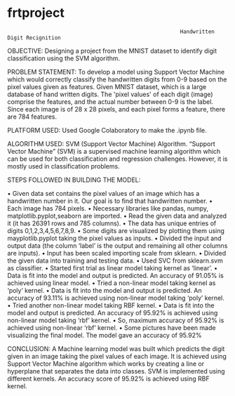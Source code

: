 # frtproject
                                                           Handwritten Digit Recignition
OBJECTIVE:
        Designing a project from the MNIST dataset to identify digit classification using the SVM algorithm.

PROBLEM STATEMENT:
            To develop a model using Support Vector Machine which would correctly classify the handwritten digits from 0-9 based on the pixel values given as features. 
            Given MNIST dataset, which is a large database of hand written digits. The 'pixel values' of each digit (image) comprise the features, and the actual 
            number between 0-9 is the label. Since each image is of 28 x 28 pixels, and each pixel forms a feature, there are 784 features.

PLATFORM USED: 
          Used Google Colaboratory to make the .ipynb file.

ALGORITHM USED: 
         SVM (Support Vector Machine) Algorithm. 
         “Support Vector Machine” (SVM) is a supervised machine learning algorithm which can be used for both classification and regression challenges. 
         However, it is mostly used in classification problems.

STEPS FOLLOWED IN BUILDING THE MODEL:

• Given data set contains the pixel values of an image which 
has a handwritten number in it. Our goal is to find that 
handwritten number.
• Each image has 784 pixels.
• Necessary libraries like pandas, numpy, matplotlib.pyplot,seaborn 
are imported.
• Read the given data and analyzed it (it has 26391 rows and 
785 columns).
• The data has unique entries of digits 0,1,2,3,4,5,6,7,8,9.
• Some digits are visualized by plotting them using 
mayplotlib.pyplot taking the pixel values as inputs.
• Divided the input and output data (the column ‘label’ is 
the output and remaining all other columns are inputs).
• Input has been scaled importing scale from sklearn.
• Divided the given data into training and testing data.
• Used SVC from sklearn.svm as classifier.
• Started first trial as linear model taking kernel as 
‘linear’.
• Data is fit into the model and output is predicted. An 
accuracy of 91.05% is achieved using linear model.
• Tried a non-linear model taking kernel as ‘poly’ kernel.
• Data is fit into the model and output is predicted. An 
accuracy of 93.11% is achieved using non-linear model 
taking ‘poly’ kernel.
• Tried another non-linear model taking RBF kernel.
• Data is fit into the model and output is predicted. An 
accuracy of 95.92% is achieved using non-linear model 
taking ‘rbf’ kernel.
• So, maximum accuracy of 95.92% is achieved using non-linear 
‘rbf’ kernel.
• Some pictures have been made visualizing the final model.
The model gave an accuracy of 95.92%

CONCLUSION:
          A Machine learning model was built which predicts the digit  given in an image taking the pixel values of each image. It is achieved using 
          Support Vector Machine algorithm which works by creating a line or hyperplane that separates the data into classes. SVM is implemented using different kernels.
          An accuracy score of 95.92% is achieved using RBF kernel.
